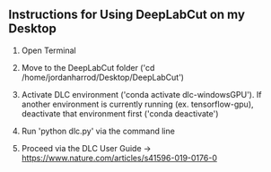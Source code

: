 ## Instructions for Using DeepLabCut on my Desktop

1. Open Terminal 

2. Move to the DeepLabCut folder ('cd /home/jordanharrod/Desktop/DeepLabCut')

3. Activate DLC environment ('conda activate dlc-windowsGPU'). If another environment is currently running (ex. tensorflow-gpu), deactivate that environment first ('conda deactivate')

4. Run 'python dlc.py' via the command line 

5. Proceed via the DLC User Guide -> https://www.nature.com/articles/s41596-019-0176-0
